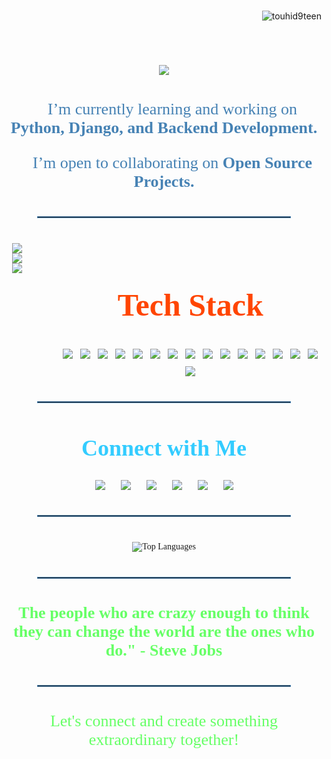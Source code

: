 

<h3 style="text-align: center; color: #0ff;"></h3>
<p align="right"> <img src="https://komarev.com/ghpvc/?username=touhid9teen&label=Profile%20views&color=0e75b6&style=flat" alt="touhid9teen" /> </p>
<h1 align="center" style="font-family: Georgia, serif; font-size: 50px; color: #FF4500;">
    <img src="https://readme-typing-svg.herokuapp.com/?font=Righteous&size=35&center=true&vCenter=true&width=1000&height=70&duration=4000&lines=Hey+there!+I'm+Touhidul+Islam+🤠+from+Bangladesh+🇧🇩!" />
</h1>

<div align="center" style="font-family: Georgia, serif; color: #4682B4; margin: 40px 0;">
    <p style="font-size: 26px;">🌱 I’m currently learning and working on <strong>Python, Django, and Backend Development.</strong></p>
    <p style="font-size: 26px;">🤝 I’m open to collaborating on <strong>Open Source Projects.</strong></p>
</div>

<hr style="width: 80%; border: 1px solid #4682B4; margin: 40px auto;" />

<div align="center" style="display: flex; justify-content: center; align-items: flex-start; gap: 50px; margin: 40px 0;">
    <div style="text-align: center;">
        <img src="https://img.shields.io/badge/Technology-Intern%20|%20@Upay-red?style=flat-square">
        <br />
        <img src="https://img.shields.io/badge/Competitive%20Programmer-1600%2B%20Problems-brightgreen?style=flat-square">
        <img src="https://img.shields.io/badge/University%20of%20Rajshahi-ICE-orange?style=flat-square">
    </div>
    <div style="text-align: center;">
        <h2 style="font-size: 50px; color: #FF4500; font-family: Georgia, serif;">Tech Stack</h2>
        <div style="display: flex; flex-wrap: wrap; justify-content: center; gap: 12px; margin-top: 20px;">
            <img src="https://img.shields.io/badge/C-%2300599C.svg?style=flat-square&logo=c&logoColor=white">
            <img src="https://img.shields.io/badge/C++-%2300599C.svg?style=flat-square&logo=c%2B%2B&logoColor=white">
            <img src="https://img.shields.io/badge/Java-%23ED8B00.svg?style=flat-square&logo=openjdk&logoColor=white">
            <img src="https://img.shields.io/badge/JavaScript-%23323330.svg?style=flat-square&logo=javascript&logoColor=%23F7DF1E">
            <img src="https://img.shields.io/badge/Python-3670A0?style=flat-square&logo=python&logoColor=ffdd54">
            <img src="https://img.shields.io/badge/CSS3-%231572B6.svg?style=flat-square&logo=css3&logoColor=white">
            <img src="https://img.shields.io/badge/HTML5-%23E34F26.svg?style=flat-square&logo=html5&logoColor=white">
            <img src="https://img.shields.io/badge/React-%2320232a.svg?style=flat-square&logo=react&logoColor=%2361DAFB">
            <img src="https://img.shields.io/badge/TypeScript-%23007ACC.svg?style=flat-square&logo=typescript&logoColor=white">
            <img src="https://img.shields.io/badge/Django-%23092E20.svg?style=flat-square&logo=django&logoColor=white">
            <img src="https://img.shields.io/badge/DjangoREST-ff1709?style=flat-square&logo=django&logoColor=white&color=ff1709&labelColor=gray">
            <img src="https://img.shields.io/badge/Postgres-%23316192.svg?style=flat-square&logo=postgresql&logoColor=white">
            <img src="https://img.shields.io/badge/Microsoft%20SQL%20Server-CC2927?style=flat-square&logo=microsoft%20sql%20server&logoColor=white">
            <img src="https://img.shields.io/badge/GitHub-%23121011.svg?style=flat-square&logo=github&logoColor=white">
            <img src="https://img.shields.io/badge/Git-%23F05033.svg?style=flat-square&logo=git&logoColor=white">
            <img src="https://img.shields.io/badge/Github%20Pages-121013?style=flat-square&logo=github&logoColor=white">
        </div>
    </div>
</div>

<hr style="width: 80%; border: 1px solid #4682B4; margin: 40px auto;" />

<div align="center" style="font-family: Georgia, serif; margin: 40px 0;">
    <h2 style="font-size: 36px; color: #33ccff;">Connect with Me</h2>
    <div style="display: flex; justify-content: center; gap: 25px; margin-top: 20px;">
        <a href="mailto:touhid.ru66@gmail.com"><img src="https://img.shields.io/badge/Email-D14836?style=flat-square&logo=gmail&logoColor=white" /></a>
        <a href="https://linkedin.com/in/touhid19" target="_blank"><img src="https://img.shields.io/badge/LinkedIn-0077B5?style=flat-square&logo=linkedin&logoColor=white" /></a>
        <a href="https://fb.com/touhid19" target="_blank"><img src="https://img.shields.io/badge/Facebook-1877F2?style=flat-square&logo=facebook&logoColor=white" /></a>
        <a href="https://www.codechef.com/users/touhid19" target="_blank"><img src="https://img.shields.io/badge/CodeChef-5B4638?style=flat-square&logo=codechef&logoColor=white" /></a>
        <a href="https://codeforces.com/profile/touhid19" target="_blank"><img src="https://img.shields.io/badge/Codeforces-1F8ACB?style=flat-square&logo=codeforces&logoColor=white" /></a>
        <a href="https://www.leetcode.com/touhid19" target="_blank"><img src="https://img.shields.io/badge/LeetCode-FFA116?style=flat-square&logo=leetcode&logoColor=white" /></a>
    </div>
</div>

<hr style="width: 80%; border: 1px solid #4682B4; margin: 40px auto;" />

<div align="center" style="font-family: Georgia, serif; margin: 40px 0;">
    <img src="https://github-readme-stats.vercel.app/api/top-langs/?username=touhid9teen&layout=compact&theme=dracula" alt="Top Languages" />
</div>

<hr style="width: 80%; border: 1px solid #4682B4; margin: 40px auto;" />

<div align="center" style="font-family: Georgia, serif; margin: 40px 0;">
    <p style="font-size: 26px; color: #66ff66;"><strong>The people who are crazy enough to think they can change the world are the ones who do." - Steve Jobs</strong></p>
      <hr style="width: 80%; border: 1px solid #4682B4; margin: 40px auto;" />
    <p style="font-size: 26px; color: #66ff66;">Let's connect and create something extraordinary together!</p>
</div>
